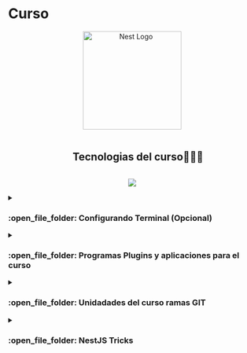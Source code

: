 <h1>Curso</h1>

<p align="center">
  <a href="http://nestjs.com/" target="blank"><img src="https://nestjs.com/img/logo-small.svg" width="200" alt="Nest Logo" /></a>
</p>

[circleci-image]: https://img.shields.io/circleci/build/github/nestjs/nest/master?token=abc123def456
[circleci-url]: https://circleci.com/gh/nestjs/nest

  
<!--h1 without bottom border-->
<div id="user-content-toc">
  <ul align="center">
    <summary><h2 style="display: inline-block">Tecnologias del curso👨🏻‍💻</h2></summary>
  </ul>
</div>
<!--tech stack icons-->
<p align="center">
  <a href="https://skillicons.dev">
    <img src="https://skillicons.dev/icons?i=git,docker,github,linux,md,mongodb,postgresql,nestjs,express,nodejs,postman,vscode&perline=14" />
  </a>
</p>


<!-- Introduccion -->

<details><summary><h3> :open_file_folder: Configurando Terminal (Opcional) </h3></summary>

----
## Configurando Terminal (Opcional)
<ol list-style-type="none"> Configuración de Terminal
	<!-- Terminal-->
  <li align="left"  list-style-type="none">	  
	<a href="https://ubuntu.com/getubuntu/releasenotes?os=ubuntu&ver=22.04">
      		 <img width="25" height="25" src="https://cdn.icon-icons.com/icons2/1508/PNG/512/distributorlogoubuntu_103999.png" />
		 Ubuntu
    	</a>
	
	
</ol>

```bash
# Importante cambiarnos a este directorio que es el de $HOME
cd ~
# Para obtener la información más reciente
$ sudo apt update -y
# Para aplicar las actualizaciones a los paquetes instalados en tu sistema
$ sudo apt update -y
# Instar utilidades
$ sudo apt install wget -y 
$ sudo apt install curl -y
# Instalar GIT
$ sudo apt install git -y
# Instalar ZSH
$ sudo apt apt install zsh -y
$ zsh --version
# Agregar zsh como terminal predeterminada
$ chsh -s $(which zsh) -y
# Instalar ohmyzsh
sh -c "$(curl -fsSL https://raw.githubusercontent.com/ohmyzsh/ohmyzsh/master/tools/install.sh)" 
# Instalar powerlevel10k
git clone https://github.com/romkatv/powerlevel10k.git $ZSH_CUSTOM/themes/powerlevel10k
#Plugins productivos 
# autosuggesions plugin
git clone https://github.com/zsh-users/zsh-autosuggestions.git $ZSH_CUSTOM/plugins/zsh-autosuggestions
# zsh-syntax-highlighting plugin 
```
## Configurando ZSH
```bash
#Escribir
 code .zshrc
 ```
buscar la variable plugins y agregala asi plugins=(sudo git zsh-autosuggestions zsh-syntax-highlighting)
## Configuracion de colores Tokyo Nigh (Opcional)
abre el menu de configuraciones, opciones color de terminal y veras el nombre de los campos de los colores agregalos como se muestra
<ul>
  <li><span style="background-color:rgb(26, 27, 38); color:rgb(169, 177, 214)">Negro: #1a1b26</span></li>
  <li><span style="background-color:rgb(247, 118, 142); color:white">Rojo: #f7768e</span></li>
  <li><span style="background-color:rgb(158, 206, 106); color:rgb(0, 0, 0)">Verde: #9ece6a</span></li>
  <li><span style="background-color:rgb(224, 175, 104); color:rgb(0, 0, 0)">Amarillo: #e0af68</span></li>
  <li><span style="background-color:rgb(122, 162, 247); color:white">Azul: #7aa2f7</span></li>
  <li><span style="background-color:rgb(187, 154, 247); color:white">Magenta: #bb9af7</span></li>
  <li><span style="background-color:rgb(125, 207, 255); color:rgb(0, 0, 0)">Cian: #7dcfff</span></li>
  <li><span style="background-color:rgb(169, 177, 214); color:rgb(0, 0, 0)">Blanco: #a9b1d6</span></li>
  <li><span style="background-color:rgb(103, 110, 149); color:white">Negro brillante: #676e95</span></li>
  <li><span style="background-color:rgb(255, 110, 103); color:white">Rojo brillante: #ff6e67</span></li>
  <li><span style="background-color:rgb(179, 244, 74); color:rgb(0, 0, 0)">Verde brillante: #b3f44a</span></li>
  <li><span style="background-color:rgb(255, 213, 128); color:rgb(0, 0, 0)">Amarillo brillante: #ffd580</span></li>
  <li><span style="background-color:rgb(173, 223, 255); color:rgb(0, 0, 0)">Azul brillante: #addfff</span></li>
  <li><span style="background-color:rgb(255, 178, 255); color:rgb(0, 0, 0)">Magenta brillante: #ffb2ff</span></li>
  <li><span style="background-color:rgb(158, 206, 255); color:rgb(0, 0, 0)">Cian brillante: #9eceff</span></li>
  <li><span style="background-color:rgb(192, 202, 245); color:rgb(0, 0, 0)">Blanco brillante: #c0caf5</span></li>
  <li><span style="background-color:rgb(26, 27, 38); color:rgb(169, 177, 214)">Fondo: #1a1b26</span></li>
  <li><span style="color:rgb(169, 177, 214)">Primer plano: #a9b1d6</span></li>
  <li><span style="color:rgb(169, 177, 214)">Texto del cursor: #a9b1d6</span></li>
  <li><span style="color:rgb(169, 177, 214)">Cursor mismo: #a9b1d6</span></li>
  <li><span style="background-color:rgb(103, 110, 149); color:rgb(169, 177, 214)">Texto seleccionado: #a9b1d6</span></li>
  <li><span style="background-color:rgb(103, 110, 149); color:white">Fondo seleccionado: #676e95</span></li>
</ul>



## Agregando fuente a la terminal
Descargar las Fuentes Nerdfonts:

Visita el sitio web de Nerdfonts: https://www.nerdfonts.com/font-downloads
En la página principal, busca la sección de descarga y selecciona la versión que desees. Puede ser la versión más reciente o una versión específica.
Descarga el archivo ZIP que contiene las fuentes Nerdfonts.
Extraer el Contenido del ZIP:

Descomprime el archivo ZIP que has descargado. Dentro, encontrarás carpetas y archivos, pero lo más importante son los archivos de fuentes con extensión .ttf (TrueType Font).
Instalar las Fuentes:

Selecciona todos los archivos .ttf que has extraído.
Haz clic derecho en los archivos seleccionados y elige "Instalar". Esto instalará las fuentes en tu sistema Windows.
Verificar la Instalación:

Puedes verificar que las fuentes se hayan instalado correctamente y estén disponibles para su uso en programas como Microsoft Word o en la configuración de tu sistema.
Para comprobarlo, ve a "Configuración" (puedes hacer clic en el ícono de engranaje en el menú de inicio) y luego selecciona "Personalización" y "Fuentes". Busca las fuentes Nerdfonts en la lista.
Configurar Terminal o Editor de Texto:

Si estás usando un terminal o editor de texto que te permite cambiar la fuente, abre la configuración y selecciona la fuente Nerdfonts que deseas utilizar.

Yo instale JetBrainsMono Nerd Font

Y listo tu terminal ahora luce mas linda que antes
</details>
<details>
<summary><h3> :open_file_folder: Programas Plugins y aplicaciones para el curso </h3></summary>

## Configuración de Visual Studio Code


<ol list-style-type="none"> Editor de codigo
	<!-- Vscode-->
  <li align="left"  list-style-type="none">	  
	<a href="https://code.visualstudio.com/download">
      		 <img width="25" height="25" src="https://skillicons.dev/icons?i=vscode&perline=14" />
		 Visual Studio Code
    	</a>
	 
<ol list-style-type="none"> Plugins adicionales (Opcional) 
       <li align="left"  list-style-type="none">	  
	<a href="https://marketplace.visualstudio.com/items?itemName=PKief.material-icon-theme">
      		 <img width="25" height="25" src="https://pkief.gallerycdn.vsassets.io/extensions/pkief/material-icon-theme/4.32.0/1700479629849/Microsoft.VisualStudio.Services.Icons.Default" />
		 Material Icon Theme
    	</a>	 
		</li>
		     <li align="left"  list-style-type="none">	  
	<a href="https://marketplace.visualstudio.com/items?itemName=enkia.tokyo-night">
      		 <img width="25" height="25" src="https://enkia.gallerycdn.vsassets.io/extensions/enkia/tokyo-night/1.0.6/1699639270365/Microsoft.VisualStudio.Services.Icons.Default" />
		Tokyo Night
    	</a>	 
		</li>
  	     <li align="left"  list-style-type="none">	  
	<a href="https://marketplace.visualstudio.com/items?itemName=dotenv.dotenv-vscode">
      		 <img width="25" height="25" src="https://dotenv.gallerycdn.vsassets.io/extensions/dotenv/dotenv-vscode/0.28.1/1699146869103/Microsoft.VisualStudio.Services.Icons.Default" />
		Dotenv Official +Vault
    	</a>	 
		

    
	
</li>
	     <li align="left"  list-style-type="none">	  
	<a href="https://marketplace.visualstudio.com/items?itemName=dbaeumer.vscode-eslint">
      		 <img width="25" height="25" src="https://dbaeumer.gallerycdn.vsassets.io/extensions/dbaeumer/vscode-eslint/2.4.2/1687441427519/Microsoft.VisualStudio.Services.Icons.Default" />
		ESLint
    	</a>	 
		

    
	
</li>

<li align="left"  list-style-type="none">	  
	<a href="https://marketplace.visualstudio.com/items?itemName=esbenp.prettier-vscode">
      		 <img width="25" height="25" src="https://esbenp.gallerycdn.vsassets.io/extensions/esbenp/prettier-vscode/10.1.0/1690819498575/Microsoft.VisualStudio.Services.Icons.Default" />
		Prettier - Code formatter
    	</a>	 
		

    
	
</li>
	</ol> 
</li>
	
</ol>

  

<ol list-style-type="none"> Diseño y Testeo de APIs
	<!-- insomnia-->
  <li align="left"  list-style-type="none">	  
	<a href="https://insomnia.rest/download">
      		<img src="https://insomnia.rest/images/insomnia-logo.svg" />
    	</a>
</li>
	<!-- postman-->
	  <li align="left"  list-style-type="none">		 
	<a href="https://www.postman.com/downloads">
      		<img src="https://voyager.postman.com/logo/postman-logo-icon-orange.svg" />
		 Postman
    	</a>
</li>
  </ol>
  
<ol list-style-type="none"> Contenedores
	<!--docker-->
	  <li align="left"  list-style-type="none">		 
	<a href="https://docs.docker.com/engine/install/">
      		<img width="25" height="25" src="https://skillicons.dev/icons?i=docker&perline=14" />
		 Docker
    	</a>
</li>
	<ol list-style-type="none"> Docker Official Image
       <li align="left"  list-style-type="none">	  
	<a href="https://hub.docker.com/_/postgres">
      		 <img width="25" height="25" src="https://d1q6f0aelx0por.cloudfront.net/product-logos/library-postgres-logo.png" />
		postgres
    	</a>	 
		</li>
		 </ol>
  </ol>





</details>

<!-- repositories -->

<details><summary><h3> :open_file_folder: Unidadades del curso ramas GIT </h3></summary>

----


<div>
	<h2>Unidad 1</h2>
  <p align="center">
	<a href="https://github.com/jocs1989/CursoUdemyNestjs/tree/mod-2">
      		<img src="https://github-readme-stats.vercel.app/api/pin/?username=jocs1989&repo=CursoUdemyNestjs&theme=tokyonight" alt="GitHub Stats" />
    	</a>
  </div>




<div>
	<h2>Unidad 2</h2>
  <p align="center">
	<a href="https://github.com/jocs1989/CursoUdemyNestjs/tree/mod-dto">
      		<img src="https://github-readme-stats.vercel.app/api/pin/?username=jocs1989&repo=CursoUdemyNestjs&theme=tokyonight" alt="GitHub Stats" />
    	</a>
  </div>


</details>

<details><summary><h3> :open_file_folder: NestJS Tricks </h3></summary>
## Instalar Nestjs
	
```bash
$ npm i -g @nestjs/cli
```
## Crear un nuevo proyecto
```bash
$ nest new project-name

 ```
</details>

